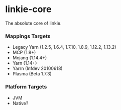 # linkie-core
The absolute core of linkie.

### Mappings Targets
- Legacy Yarn (1.2.5, 1.6.4, 1.7.10, 1.8.9, 1.12.2, 1.13.2)
- MCP (1.8+)
- Mojang (1.14.4+)
- Yarn (1.14+)
- Yarrn (Infdev 20100618)
- Plasma (Beta 1.7.3)

### Platform Targets
- JVM
- Native?